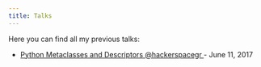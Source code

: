 ```yaml
---
title: Talks
---
```


Here you can find all my previous talks:

<ul>
  <li>
    <a href="https://alexpeits.github.io/metaclasses-pythonmeetup-hsgr/">
      Python Metaclasses and Descriptors @hackerspacegr
    </a> - June 11, 2017
  </li>
</ul>
